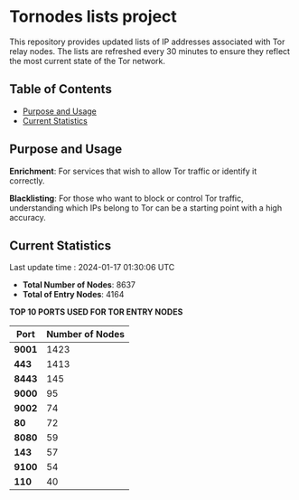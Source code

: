 # Tornodes lists project

This repository provides updated lists of IP addresses associated with Tor relay nodes. The lists are refreshed every 30 minutes to ensure they reflect the most current state of the Tor network.

## Table of Contents

- [Purpose and Usage](#purpose-and-usage)
- [Current Statistics](#current-statistics)


## Purpose and Usage

**Enrichment**: For services that wish to allow Tor traffic or identify it correctly.

**Blacklisting**: For those who want to block or control Tor traffic, understanding which IPs belong to Tor can be a starting point with a high accuracy.

## Current Statistics

Last update time : 2024-01-17 01:30:06 UTC

- **Total Number of Nodes**: 8637
- **Total of Entry Nodes**: 4164

**TOP 10 PORTS USED FOR TOR ENTRY NODES**

| **Port** | **Number of Nodes** |
|------|-----------------|
| **9001**   | 1423  |
| **443**   | 1413  |
| **8443**   | 145  |
| **9000**   | 95  |
| **9002**   | 74  |
| **80**   | 72  |
| **8080**   | 59  |
| **143**   | 57  |
| **9100**   | 54  |
| **110**   | 40  |

